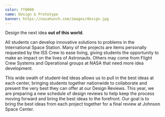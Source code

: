 ```yaml
---
color: ff0000
name: Design & Prototype
banner: https://nasahunch.com/images/design.jpg
---
```


Design the next idea **out of this world**.

All students can develop innovative solutions to problems in the International Space Station.
Many of the projects are items personally requested by the ISS Crew to ease living, giving
students the opportunity to make an impact on the lives of Astronauts. Others may come from
Flight Crew Systems and Operational groups at NASA that need more idea development.

This wide swath of student-led ideas allows us to pull in the best ideas at each center,
bringing students together nationwide to collaborate and present the very best they can offer
at our Design Reviews. This year, we are preparing a new schedule of design reviews to help
keep the process moving forward and bring the best ideas to the forefront. Our goal is to
bring the best ideas from each project together for a final review at Johnson Space Center.
